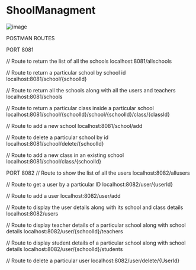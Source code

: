 # ShoolManagment
![image](https://user-images.githubusercontent.com/47479228/158618595-3c4095e3-1459-4547-ba1d-ea8f8a6e70ac.png)


POSTMAN ROUTES

PORT 8081 <br>

// Route to return the list of all the schools
localhost:8081/allschools

// Route to return a particular school by school id
localhost:8081/school/{schoolId}

// Route to return all the schools along with all the users and teachers
localhost:8081/schools

// Route to return a particular class inside a particular school
localhost:8081/school/{schoolId}/school/{schoolId}/class/{classId}

// Route to add a new school
localhost:8081/school/add

// Route to delete a particular school by id
localhost:8081/school/delete/{schoolId}

// Route to add a new class in an existing school
localhost:8081/school/class/{schoolId}


PORT 8082
// Route to show the list of all the users
localhost:8082/allusers

// Route to get a user by a particular ID
localhost:8082/user/{userId}

// Route to add a user
localhost:8082/user/add

// Route to display the user details along with its school and class details
localhost:8082/users

// Route to display teacher details of a particular school along with school details
localhost:8082/user/{schoolId}/teachers

// Route to display student details of a particular school along with school details
localhost:8082/user/{schoolId}/students

// Route to delete a particular user
localhost:8082/user/delete/{UserId}

